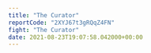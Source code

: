 ```yaml
---
title: "The Curator"
reportCode: "2XYJ67t3gRQqZ4FN"
fight: "The Curator"
date: 2021-08-23T19:07:58.042000+00:00
---
```

